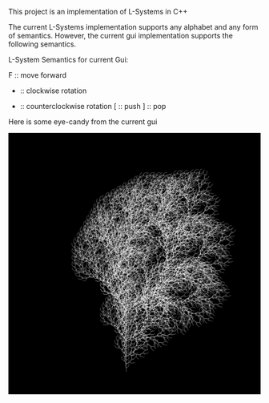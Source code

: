 This project is an implementation of L-Systems in C++

The current L-Systems implementation supports any alphabet and
any form of semantics. However, the current gui implementation
supports the following semantics.

L-System Semantics for current Gui:

F    :: move forward
+    :: clockwise rotation
-    :: counterclockwise rotation
[    :: push
]    :: pop

Here is some eye-candy from the current gui

![Alt text](fractaltree.png?raw=true "Title")
